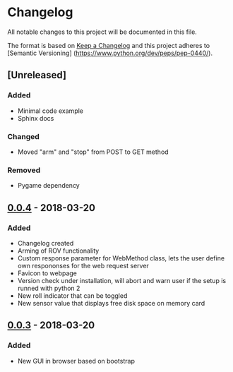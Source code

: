 # Changelog
All notable changes to this project will be documented in this file.

The format is based on [Keep a Changelog](http://keepachangelog.com/en/1.0.0/)
and this project adheres to [Semantic Versioning]
(https://www.python.org/dev/peps/pep-0440/).

## [Unreleased]
### Added
- Minimal code example
- Sphinx docs

### Changed
- Moved "arm" and "stop" from POST to GET method

### Removed
- Pygame dependency

## [0.0.4] - 2018-03-20
### Added
- Changelog created
- Arming of ROV functionality
- Custom response parameter for WebMethod class, lets the user define own
  respononses for the web request server
- Favicon to webpage
- Version check under installation, will abort and warn user if the setup is
  runned with python 2
- New roll indicator that can be toggled
- New sensor value that displays free disk space on memory card

## [0.0.3] - 2018-03-20
### Added
- New GUI in browser based on bootstrap


[0.0.4]: https://github.com/trolllabs/eduROV/compare/0.0.3...0.0.4
[0.0.3]: https://github.com/trolllabs/eduROV/compare/0.0.1rc1...0.0.3